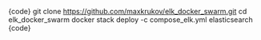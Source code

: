 {code}
git clone https://github.com/maxkrukov/elk_docker_swarm.git
cd elk_docker_swarm
docker stack deploy -c compose_elk.yml elasticsearch
{code}
